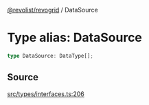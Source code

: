 [@revolist/revogrid](README.md) / DataSource

# Type alias: DataSource

```ts
type DataSource: DataType[];
```

## Source

[src/types/interfaces.ts:206](https://github.com/revolist/revogrid/blob/ace6403c43f42f0eb026a7e73c0ae179d3a4c66f/src/types/interfaces.ts#L206)
